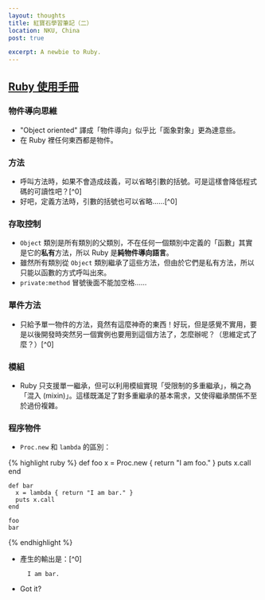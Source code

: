 ```yaml
---
layout: thoughts
title: 紅寶石學習筆記（二）
location: NKU, China
post: true

excerpt: A newbie to Ruby.
---
```


[Ruby 使用手冊](http://guides.ruby.tw/ruby/)
--------------------------------------------

### 物件導向思維 ####

- "Object oriented" 譯成「物件導向」似乎比「面象對象」更為達意些。
- 在 Ruby 裡任何東西都是物件。

### 方法 ###

- 呼叫方法時，如果不會造成歧義，可以省略引數的括號。可是這樣會降低程式碼的可讀性吧？[^0]
- 好吧，定義方法時，引數的括號也可以省略……[^0]

### 存取控制 ###

- `Object` 類別是所有類別的父類別，不在任何一個類別中定義的「函數」其實是它的**私有**方法，所以 Ruby 是**純物件導向語言**。
- 雖然所有類別從 `Object` 類別繼承了這些方法，但由於它們是私有方法，所以只能以函數的方式呼叫出來。
- `private:method` 冒號後面不能加空格……

### 單件方法 ###

- 只給予單一物件的方法，竟然有這麼神奇的東西！好玩，但是感覺不實用，要是以後開發時突然另一個實例也要用到這個方法了，怎麼辦呢？（思維定式了麼？）[^0]

### 模組 ###

- Ruby 只支援單一繼承，但可以利用模組實現「受限制的多重繼承」，稱之為「混入 (mixin)」。這樣既滿足了對多重繼承的基本需求，又使得繼承關係不至於過份複雜。

### 程序物件 ###

- `Proc.new` 和 `lambda` 的區別：

{% highlight ruby %}
    def foo
      x = Proc.new { return "I am foo." }
      puts x.call
    end

    def bar
      x = lambda { return "I am bar." }
      puts x.call
    end

    foo
    bar
{% endhighlight %}

- 產生的輸出是：[^0]

        I am bar.

- Got it?
